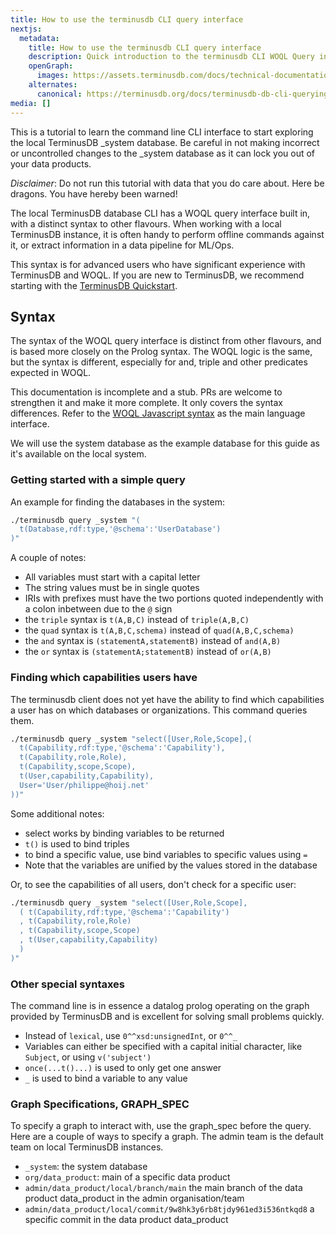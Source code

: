 ```yaml
---
title: How to use the terminusdb CLI query interface
nextjs:
  metadata:
    title: How to use the terminusdb CLI query interface
    description: Quick introduction to the terminusdb CLI WOQL Query interface which has a distinct syntax to other flavours.
    openGraph:
      images: https://assets.terminusdb.com/docs/technical-documentation-terminuscms-og.png
    alternates:
      canonical: https://terminusdb.org/docs/terminusdb-db-cli-querying/
media: []
---
```


This is a tutorial to learn the command line CLI interface to start exploring the local TerminusDB _system database. Be careful in not making incorrect or uncontrolled changes to the _system database as it can lock you out of your data products.

*Disclaimer*: Do not run this tutorial with data that you do care about. Here be dragons. You have hereby been warned!

The local TerminusDB database CLI has a WOQL query interface built in, with a distinct syntax to other flavours. When working with a local TerminusDB instance, it is often handy to perform offline commands against it, or extract information in a data pipeline for ML/Ops.

This syntax is for advanced users who have significant experience with TerminusDB and WOQL. If you are new to TerminusDB, we recommend starting with the [TerminusDB Quickstart](/docs/get-started-with-terminusdb/).

## Syntax

The syntax of the WOQL query interface is distinct from other flavours, and is based more closely on the Prolog syntax. The WOQL logic is the same, but the syntax is different, especially for and, triple and other predicates expected in WOQL.

This documentation is incomplete and a stub. PRs are welcome to strengthen it and make it more complete. It only covers the syntax differences. Refer to the [WOQL Javascript syntax](/docs/javascript-woql/) as the main language interface.

We will use the system database as the example database for this guide as it's available on the local system.

### Getting started with a simple query

An example for finding the databases in the system:

```bash
./terminusdb query _system "(
  t(Database,rdf:type,'@schema':'UserDatabase')
)"
```

A couple of notes:
* All variables must start with a capital letter
* The string values must be in single quotes
* IRIs with prefixes must have the two portions quoted independently with a colon inbetween due to the `@` sign
* the `triple` syntax is `t(A,B,C)` instead of `triple(A,B,C)`
* the `quad` syntax is `t(A,B,C,schema)` instead of `quad(A,B,C,schema)`
* the `and` syntax is `(statementA,statementB)` instead of `and(A,B)`
* the `or` syntax is `(statementA;statementB)` instead of `or(A,B)`

### Finding which capabilities users have

The terminusdb client does not yet have the ability to find which capabilities a user has on which databases or organizations. This command queries them.

```bash
./terminusdb query _system "select([User,Role,Scope],(
  t(Capability,rdf:type,'@schema':'Capability'),
  t(Capability,role,Role),
  t(Capability,scope,Scope),
  t(User,capability,Capability),
  User='User/philippe@hoij.net'
))"
```

Some additional notes:

* select works by binding variables to be returned
* `t()` is used to bind triples
* to bind a specific value, use bind variables to specific values using `=`
* Note that the variables are unified by the values stored in the database

Or, to see the capabilities of all users, don't check for a specific user:

```bash
./terminusdb query _system "select([User,Role,Scope],
  ( t(Capability,rdf:type,'@schema':'Capability')
  , t(Capability,role,Role)
  , t(Capability,scope,Scope)
  , t(User,capability,Capability)
  )
)"
```

### Other special syntaxes

The command line is in essence a datalog prolog operating on the graph provided by TerminusDB and is excellent for solving small problems quickly.

* Instead of `lexical`, use `0^^xsd:unsignedInt`, or `0^^_`
* Variables can either be specified with a capital initial character, like `Subject`, or using `v('subject')`
* `once(...t()...)` is used to only get one answer
* `_` is used to bind a variable to any value

### Graph Specifications, GRAPH_SPEC

To specify a graph to interact with, use the graph_spec before the query. Here are a couple of ways to specify a graph. The admin team is the default team on local TerminusDB instances.

* `_system`: the system database
* `org/data_product`: main of a specific data product
* `admin/data_product/local/branch/main` the main branch of the data product data_product in the admin organisation/team
* `admin/data_product/local/commit/9w8hk3y6rb8tjdy961ed3i536ntkqd8` a specific commit in the data product data_product
